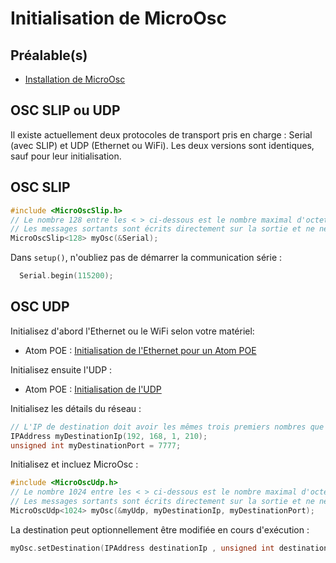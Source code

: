 # Initialisation de MicroOsc


## Préalable(s)

- [Installation de MicroOsc](/microosc/)

## OSC SLIP ou UDP

Il existe actuellement deux protocoles de transport pris en charge : Serial (avec SLIP) et UDP (Ethernet ou WiFi). Les deux versions sont identiques, sauf pour leur initialisation.


## OSC SLIP

```cpp
#include <MicroOscSlip.h>
// Le nombre 128 entre les < > ci-dessous est le nombre maximal d'octets réservés pour les messages entrants.
// Les messages sortants sont écrits directement sur la sortie et ne nécessitent pas de réservation d'octets supplémentaires.
MicroOscSlip<128> myOsc(&Serial);
```

Dans `setup()`, n'oubliez pas de démarrer la communication série :
```cpp
  Serial.begin(115200);
```

## OSC UDP

Initialisez d'abord l'Ethernet ou le WiFi selon votre matériel:
- Atom POE : [Initialisation de l'Ethernet pour un Atom POE](/m5stack/atom/poe/)

Initialisez ensuite l'UDP :
- Atom POE : [Initialisation de l'UDP](/arduino/udp/)

Initialisez les détails du réseau :
```cpp
// L'IP de destination doit avoir les mêmes trois premiers nombres que l'IP du microcontrolleur
IPAddress myDestinationIp(192, 168, 1, 210); 
unsigned int myDestinationPort = 7777;
```

Initialisez et incluez MicroOsc :
```cpp
#include <MicroOscUdp.h>
// Le nombre 1024 entre les < > ci-dessous est le nombre maximal d'octets réservés pour les messages entrants.
// Les messages sortants sont écrits directement sur la sortie et ne nécessitent pas de réservation d'octets supplémentaires.
MicroOscUdp<1024> myOsc(&myUdp, myDestinationIp, myDestinationPort);
```


La destination peut optionnellement être modifiée en cours d'exécution :
```cpp
myOsc.setDestination(IPAddress destinationIp , unsigned int destinationPort);
```
